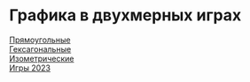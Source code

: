 # Графика в двухмерных играх

[Прямоугольные](https://habr.com/ru/post/554960/)  
[Гексагональные](https://habr.com/ru/post/557496/)  
[Изометрические](https://habr.com/ru/post/332922/)  
[Игры 2023](https://www.youtube.com/watch?v=hqPYt4jwp4g)  
